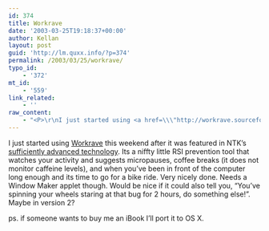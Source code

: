 ```yaml
---
id: 374
title: Workrave
date: '2003-03-25T19:18:37+00:00'
author: Kellan
layout: post
guid: 'http://lm.quxx.info/?p=374'
permalink: /2003/03/25/workrave/
typo_id:
    - '372'
mt_id:
    - '559'
link_related:
    - ''
raw_content:
    - "<P>\r\nI just started using <a href=\\\"http://workrave.sourceforge.net\\\">Workrave</a> this weekend after it was featured in NTK\\'s <a href=\\\"http://www.ntk.net/index.cgi?b=02003-03-21&l=84#l\\\">sufficiently advanced technology</a>.   Its a niffty little RSI prevention tool that watches your activity and suggests micropauses, coffee breaks (it does not monitor caffeine levels), and when you\\'ve been in front of the computer long enough and its time to go for a bike ride.  Very nicely done.   Needs a Window Maker applet though.   Would be nice if it could also tell you, \\\"You\\'ve spinning your wheels staring at that bug for 2 hours, do something else!\\\".  Maybe in version 2?\r\n</p>\r\n<p>\r\nps. if someone wants to buy me an iBook I\\'ll port it to OS X.\r\n</p>"
---
```


I just started using [Workrave](http://workrave.sourceforge.net) this weekend after it was featured in NTK’s [sufficiently advanced technology](http://www.ntk.net/index.cgi?b=02003-03-21&l=84#l). Its a niffty little RSI prevention tool that watches your activity and suggests micropauses, coffee breaks (it does not monitor caffeine levels), and when you’ve been in front of the computer long enough and its time to go for a bike ride. Very nicely done. Needs a Window Maker applet though. Would be nice if it could also tell you, “You’ve spinning your wheels staring at that bug for 2 hours, do something else!”. Maybe in version 2?

ps. if someone wants to buy me an iBook I’ll port it to OS X.